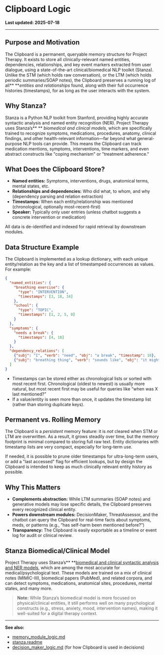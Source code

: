 # Clipboard Logic

**Last updated: 2025-07-18**

---

## Purpose and Motivation

The Clipboard is a permanent, queryable memory structure for Project Therapy. It exists to store all clinically-relevant named entities, dependencies, relationships, and key event markers extracted from user dialogue, using a state-of-the-art clinical/biomedical NLP toolkit (Stanza). Unlike the STM (which holds raw conversation), or the LTM (which holds periodic summaries/SOAP notes), the Clipboard preserves a running log of all** ***entities and relationships* found, along with their full occurrence histories (timestamps), for as long as the user interacts with the system.

## Why Stanza?

Stanza is a Python NLP toolkit from Stanford, providing highly accurate syntactic analysis and named entity recognition (NER). Project Therapy uses Stanza’s** ** *biomedical and clinical models*, which are specifically trained to recognize symptoms, medications, procedures, anatomy, clinical findings, and other health-relevant information—far beyond what general-purpose NLP tools can provide. This means the Clipboard can track medication mentions, symptoms, interventions, time markers, and even abstract constructs like "coping mechanism" or "treatment adherence."

## What Does the Clipboard Store?

* **Named entities:** Symptoms, interventions, drugs, anatomical terms, mental states, etc.
* **Relationships and dependencies:** Who did what, to whom, and why (dependency parsing and relation extraction)
* **Timestamps:** When each entity/relationship was mentioned (chronological, optionally most-recent-first)
* **Speaker:** Typically only user entries (unless chatbot suggests a concrete intervention or medication)

All data is de-identified and indexed for rapid retrieval by downstream modules.

## Data Structure Example

The Clipboard is implemented as a lookup dictionary, with each unique entity/relation as the key and a list of timestamped occurrences as values. For example:

```json
{
  "named_entities": {
    "breathing exercise": {
      "type": "INTERVENTION",
      "timestamps": [3, 18, 34]
    },
    "school": {
      "type": "TOPIC",
      "timestamps": [1, 2, 5, 8]
    }
  },
  "symptoms": {
    "needs a break": {
      "timestamps": [4, 18]
    }
  },
  "dependency_relations": [
    {"subj": "I", "verb": "need", "obj": "a break", "timestamp": 18},
    {"subj": "breathing thing", "verb": "sounds like", "obj": "it might help", "timestamp": 18}
  ]
}
```

* Timestamps can be stored either as chronological lists or sorted with most recent first. Chronological (oldest to newest) is usually more natural, but most recent first may be useful for queries like “when was X last mentioned?”
* If a value/entity is seen more than once, it updates the timestamp list (rather than storing duplicate keys).

## Permanent vs. Rolling Memory

The Clipboard is a *persistent* memory feature: it is *not* cleared when STM or LTM are overwritten. As a result, it grows steadily over time, but the memory footprint is minimal compared to storing full raw text. Entity dictionaries with timestamp lists are very compact, especially for long-term use.

If needed, it is possible to prune older timestamps for ultra-long-term users, or add a "last accessed" flag for efficient lookups, but by design the Clipboard is intended to keep as much clinically relevant entity history as possible.

## Why This Matters

* **Complements abstraction:** While LTM summaries (SOAP notes) and generative models may lose specific details, the Clipboard preserves every recognized clinical entity.
* **Powers downstream modules:** DecisionMaker, ThreatAssessor, and the chatbot can query the Clipboard for real-time facts about symptoms, meds, or patterns (e.g., “has self-harm been mentioned before?”)
* **Transparency:** The Clipboard is easily exportable as a timeline or event log for audit or clinical review.

## Stanza Biomedical/Clinical Model

Project Therapy uses Stanza’s** **[biomedical and clinical syntactic analysis and NER models](https://stanfordnlp.github.io/stanza/biomed.html), which are among the most accurate for medical/psychological text. These models are trained on a mix of clinical notes (MIMIC-III), biomedical papers (PubMed), and related corpora, and can detect symptoms, medications, anatomical sites, procedures, mental states, and many more.

> **Note:** While Stanza’s biomedical model is more focused on physical/clinical entities, it still performs well on many psychological constructs (e.g., stress, anxiety, mood, intervention names), making it well-suited for a digital therapy context.

---

**See also:**

* [memory_module_logic.md](memory_module_logic.md)
* [stanza.readme](../research/stanza.readme)
* [decision_maker_logic.md](decision_maker_logic.md) (for how Clipboard is used in decisions)
